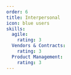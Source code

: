 ```yaml
---
order: 6
title: Interpersonal
icon: blue users
skills:
  agile:
    rating: 3
  Vendors & Contracts:
    rating: 3
  Product Management:
    rating: 3
---
```

